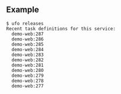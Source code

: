 ## Example

    $ ufo releases
    Recent task definitions for this service:
      demo-web:287
      demo-web:286
      demo-web:285
      demo-web:284
      demo-web:283
      demo-web:282
      demo-web:281
      demo-web:280
      demo-web:279
      demo-web:278
      demo-web:277

